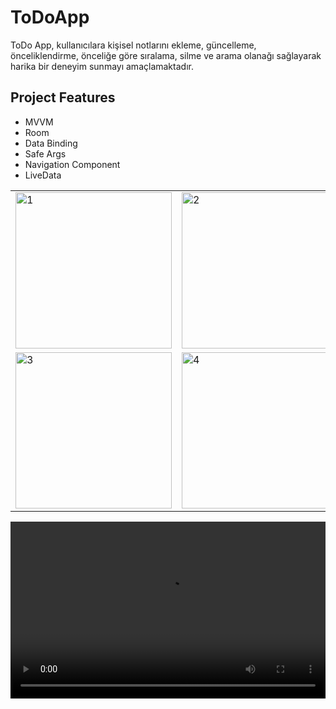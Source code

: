 # ToDoApp

ToDo App, kullanıcılara kişisel notlarını ekleme, güncelleme, önceliklendirme, önceliğe göre sıralama, silme ve arama olanağı sağlayarak harika bir deneyim sunmayı amaçlamaktadır.

## Project Features
- MVVM
- Room 
- Data Binding
- Safe Args
- Navigation Component
- LiveData

<table>
  <tr>
    <td> <img src="https://github.com/ibrahimtaskinn/ToDo-App/assets/101405883/714b6530-1192-42bb-975b-289c84525cde" alt="1" width = "250"/> </td>
    <td> <img src="https://github.com/ibrahimtaskinn/ToDo-App/assets/101405883/79ef4a50-cc73-43de-b5d3-f2ce20a6d178" alt="2" width = "250"/> </td>
  </tr>
  <tr>
    <td> <img src="https://github.com/ibrahimtaskinn/ToDo-App/assets/101405883/f393d531-e037-47d6-94f2-efb15e9d6404" alt="3" width = "250"/> </td>
    <td> <img src="https://github.com/ibrahimtaskinn/ToDo-App/assets/101405883/c66e4b53-9d1d-4315-9012-ab1cc71a8fcd" alt="4" width = "250"/> </td>
  </tr>
</table>

<div style="position: relative; padding-bottom: 56.25%; height: 0; overflow: hidden;">
  <video src="https://github.com/itaskinn/ToDo-App/assets/101405883/c5a5c881-7560-499c-bafe-b26253ff69da" style="position: absolute; top: 0; left: 0; width: 100%; height: 100%; object-fit: none; object-position: 50% 50%;" controls></video>
</div>

